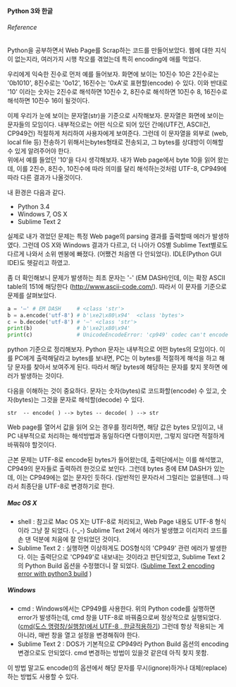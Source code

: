 #### Python 3와 한글
###### Reference

Python을 공부하면서 Web Page를 Scrap하는 코드를 만들어보았다.
웹에 대한 지식이 없는지라, 여러가지 시행 착오를 겪었는데 특히 encoding에 애를 먹었다.

우리에게 익숙한 진수로 먼저 예를 들어보자.
화면에 보이는 10진수 10은 2진수로는 '0b1010', 8진수로는 '0o12', 16진수는 '0xA'로 표현할(encode) 수 있다. 
이와 반대로 '10' 이라는 숫자는 2진수로 해석하면 10진수 2, 8진수로 해석하면 10진수 8, 16진수로 해석하면 10진수 16이 될것이다.

이제 우리가 눈에 보이는 문자열(str)을 기준으로 시작해보자.
문자열은 화면에 보이는 문자들의 모임이다. 내부적으로는 어떤 식으로 되어 있던 간에(UTF건, ASCII건, CP949건) 적절하게 처리하여 사용자에게 보여준다. 그런데 이 문자열을 외부로 (web, local file 등) 전송하기 위해서는bytes형태로 전송되고, 그 bytes를 상대방이 이해할 수 있게 알려주어야 한다.  
위에서 예를 들었던 '10'을 다시 생각해보자. 내가 Web page에서 byte 10을 읽어 왔는데, 이를 2진수, 8진수, 10진수에 따라 의미를 달리 해석하는것처럼 UTF-8, CP949에 따라 다른 결과가 나올것이다.

내 환경은 다음과 같다.
 - Python 3.4
 - Windows 7, OS X
 - Sublime Text 2

실제로 내가 겪었던 문제는 특정 Web page의 parsing 결과를 출력할때 에러가 발생하였다. 그런데 OS X와 Windows 결과가 다르고, 더 나아가 OS별 Sublime Text별로도 다르게 나와서 소위 멘붕에 빠졌다. (어쨌건 처음엔 다 안되었다). IDLE(Python GUI IDE)도 헷갈리고 하였고.

좀 더 확인해보니 문제가 발생하는 최초 문자는 '-' (EM DASH)인데, 이는 확장 ASCII table의 151에 해당한다 (http://www.ascii-code.com/). 따라서 이 문자를 기준으로 문제를 살펴보았다.

``` python
a = '—' # EM DASH     # <class 'str'>
b = a.encode('utf-8') # b'\xe2\x80\x94'  <class 'bytes'>
c = b.decode('utf-8') # '—' <class 'str'>
print(b)              # b'\xe2\x80\x94'
print(c)              # UnicodeEncodeError: 'cp949' codec can't encode character '\u2014' in position 0: illegal multibyte sequence
```

python 기준으로 정리해보자.
Python 문자는 내부적으로 어떤 bytes의 모임이다. 이를 PC에게 출력해달라고 bytes를 보내면, PC는 이 bytes를 적절하게 해석을 하고 해당 문자를 찾아서 보여주게 된다. 따라서 해당 bytes에 해당하는 문자를 찾지 못하면 에러가 발생하는 것이다. 

다음을 이해하는 것이 중요하다.
문자는 숫자(bytes)로 코드화할(encode) 수 있고, 숫자(bytes)는 그것을 문자로 해석할(decode) 수 있다.
```
str  -- encode( ) --> bytes -- decode( ) --> str
```
Web page를 열어서 값을 읽어 오는 경우를 정리하면,
해당 값은 bytes 모임이고, 내 PC 내부적으로 처리하는 해석방법과 동일하다면 다행이지만, 그렇지 않다면 적절하게 바꿔줘야 할것이다.

근본 문제는 UTF-8로 encode된 bytes가 들어왔는데, 출력단에서는 이를 해석했고, CP949의 문자들로 출력하려 한것으로 보인다. 그런데 bytes 중에 EM DASH가 있는데, 이는 CP949에는 없는 문자인 듯하다. (일반적인 문자라서 그럴리는 없을텐데...) 따라서 최종단을 UTF-8로 변경하기로 한다.

##### Mac OS X
 - shell : 참고로 Mac OS X는 UTF-8로 처리되고, Web Page 내용도 UTF-8 형식이라 그냥 잘 되었다. (-_-) Sublime Text 2에서 에러가 발생했고 이리저리 코드를 손 댄 덕분에 처음에 잘 안되었던 것이다. 
 - Sublime Text 2 : 실행하면 이상하게도 DOS형식의 'CP949' 관련 에러가 발생한다. 이는 출력단으로 'CP949'로 내보내는 것이라고 판단되었고, Sublime Text 2의 Python Build 옵션을 수정했더니 잘 되었다. ([Sublime Text 2 encoding error with python3 build](https://stackoverflow.com/questions/15166076/sublime-text-2-encoding-error-with-python3-build/15174760#15174760) )
 
##### Windows
 - cmd : Windows에서는 CP949를 사용한다. 위의 Python code를 실행하면 error가 발생하는데, cmd 창을 UTF-8로 바꿔줌으로써 정상적으로 실행되었다. ([cmd(도스 명령창/실행창)에서 UTF-8 , 한글적용하기](http://ciwhiz.tistory.com/252)) 그런데 항상 적용되는 게 아니라, 매번 창을 열고 설정을 변경해줘야 한다.
 - Sublime Text 2 : DOS가 기본적으로 CP949라 Python Build 옵션의 encoding 변경으로도 안되었다. cmd 변경하는 방법이 있을것 같은데 아직 찾지 못함.

이 방법 말고도 encode()의 옵션에서 해당 문자를 무시(ignore)하거나 대체(replace)하는 방법도 사용할 수 있다.